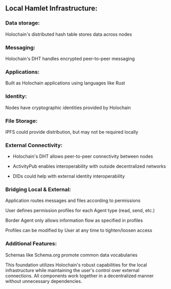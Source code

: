 ## Local Hamlet Infrastructure:

### Data storage:

Holochain's distributed hash table stores data across nodes

### Messaging: 

Holochain's DHT handles encrypted peer-to-peer messaging

### Applications: 

Built as Holochain applications using languages like Rust

### Identity: 

Nodes have cryptographic identities provided by Holochain

### File Storage: 

IPFS could provide distribution, but may not be required locally

### External Connectivity:

- Holochain's DHT allows peer-to-peer connectivity between nodes

- ActivityPub enables interoperability with outside decentralized networks

- DIDs could help with external identity interoperability

### Bridging Local & External:

Application routes messages and files according to permissions

User defines permission profiles for each Agent type (read, send, etc.)

Border Agent only allows information flow as specified in profiles

Profiles can be modified by User at any time to tighten/loosen access

### Additional Features:

Schemas like Schema.org promote common data vocabularies

This foundation utilizes Holochain's robust capabilities for the local infrastructure while maintaining the user's control over external connections. All components work together in a decentralized manner without unnecessary dependencies.
